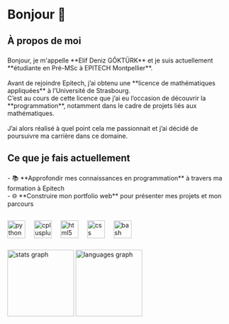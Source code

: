 <h1 align="left">Bonjour 🌸</h1>

###

<h2 align="left">À propos de moi</h2>

###

<p align="left">Bonjour, je m'appelle **Elif Deniz GÔKTÜRK** et je suis actuellement **étudiante en Pré-MSc à EPITECH Montpellier**.  <br><br>Avant de rejoindre Epitech, j’ai obtenu une **licence de mathématiques appliquées** à l’Université de Strasbourg.  <br>C’est au cours de cette licence que j’ai eu l’occasion de découvrir la **programmation**, notamment dans le cadre de projets liés aux mathématiques.  <br><br>J’ai alors réalisé à quel point cela me passionnait et j’ai décidé de poursuivre ma carrière dans ce domaine.</p>

###

<h2 align="left">Ce que je fais actuellement</h2>

###

<p align="left">- 📚 **Approfondir mes connaissances en programmation** à travers ma formation à Epitech  <br>- 🌐 **Construire mon portfolio web** pour présenter mes projets et mon parcours</p>

###

<h2 align="left"></h2>

###

<div align="left">
  <img src="https://cdn.jsdelivr.net/gh/devicons/devicon/icons/python/python-original.svg" height="40" alt="python logo"  />
  <img width="12" />
  <img src="https://cdn.jsdelivr.net/gh/devicons/devicon/icons/cplusplus/cplusplus-original.svg" height="40" alt="cplusplus logo"  />
  <img width="12" />
  <img src="https://cdn.jsdelivr.net/gh/devicons/devicon/icons/html5/html5-original.svg" height="40" alt="html5 logo"  />
  <img width="12" />
  <img src="https://cdn.jsdelivr.net/gh/devicons/devicon/icons/css3/css3-original.svg" height="40" alt="css logo"  />
  <img width="12" />
  <img src="https://cdn.jsdelivr.net/gh/devicons/devicon/icons/bash/bash-original.svg" height="40" alt="bash logo"  />
</div>

###

<div align="left">
  <img src="https://github-readme-stats.vercel.app/api?username=elifdenizg&hide_title=false&hide_rank=false&show_icons=true&include_all_commits=true&count_private=true&disable_animations=false&theme=dracula&locale=en&hide_border=false&order=1" height="150" alt="stats graph"  />
  <img src="https://github-readme-stats.vercel.app/api/top-langs?username=elifdenizg&locale=en&hide_title=false&layout=compact&card_width=320&langs_count=5&theme=dracula&hide_border=false&order=2" height="150" alt="languages graph"  />
</div>

###
